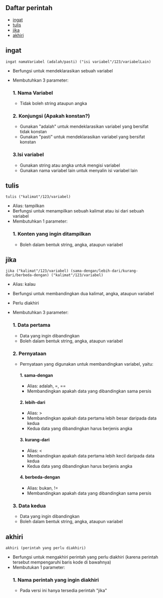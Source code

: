 ## Daftar perintah
- [ingat](#ingat)
- [tulis](#tulis)
- [jika](#jika)
- [akhiri](#akhiri)

## ingat
```
ingat namaVariabel (adalah/pasti) ("isi variabel"/123/variabelLain)
```
- Berfungsi untuk mendeklarasikan sebuah variabel
- Membutuhkan 3 parameter:

  ### 1. Nama Variabel
  - Tidak boleh string ataupun angka

  ### 2. Konjungsi (Apakah konstan?)
  - Gunakan "adalah" untuk mendeklarasikan variabel yang bersifat tidak konstan
  - Gunakan "pasti" untuk mendeklarasikan variabel yang bersifat konstan

  ### 3.Isi variabel
  - Gunakan string atau angka untuk mengisi variabel
  - Gunakan nama variabel lain untuk menyalin isi variabel lain

## tulis
```
tulis ("kalimat"/123/variabel)
```
- Alias: tampilkan
- Berfungsi untuk menampilkan sebuah kalimat atau isi dari sebuah variabel
- Membutuhkan 1 parameter:
  ### 1. Konten yang ingin ditampilkan
  - Boleh dalam bentuk string, angka, ataupun variabel

## jika
```
jika ("kalimat"/123/variabel) (sama-dengan/lebih-dari/kurang-dari/berbeda-dengan) ("kalimat"/123/variabel)
```
- Alias: kalau
- Berfungsi untuk membandingkan dua kalimat, angka, ataupun variabel
- Perlu diakhiri
- Membutuhkan 3 parameter:
  ### 1. Data pertama
  - Data yang ingin dibandingkan
  - Boleh dalam bentuk string, angka, ataupun variabel
  
  ### 2. Pernyataan
  - Pernyataan yang digunakan untuk membandingkan variabel, yaitu:
    #### 1. sama-dengan
      - Alias: adalah, =, ==
      - Membandingkan apakah data yang dibandingkan sama persis
    
    #### 2. lebih-dari
      - Alias: >
      - Membandingkan apakah data pertama lebih besar daripada data kedua
      - Kedua data yang dibandingkan harus berjenis angka

    #### 3. kurang-dari
      - Alias: <
      - Membandingkan apakah data pertama lebih kecil daripada data kedua
      - Kedua data yang dibandingkan harus berjenis angka

    #### 4. berbeda-dengan
      - Alias: bukan, !=
      - Membandingkan apakah data yang dibandingkan sama persis

  ### 3. Data kedua
  - Data yang ingin dibandingkan
  - Boleh dalam bentuk string, angka, ataupun variabel

## akhiri
```
akhiri (perintah yang perlu diakhiri)
```
- Berfungsi untuk mengakhiri perintah yang perlu diakhiri (karena perintah tersebut mempengaruhi baris kode di bawahnya)
- Membutukan 1 parameter:
  ### 1. Nama perintah yang ingin diakhiri
  - Pada versi ini hanya tersedia perintah "jika"